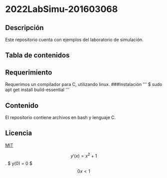 # 2022LabSimu-201603068
## Descripción
Este repositorio cuenta con ejemplos del laboratorio de simulación.

## Tabla de contenidos

## Requerimiento
Requerimos un compilador para C, utilizando linux.
###Instalación
'''
$ sudo apt get install build-essential
'''

## Contenido
El repositorio contiene archivos en bash y lenguaje C.

## Licencia
[MIT](LICENSE)

$$ y'(x) = x^2+1 $$.
 $ y(0) = 0 $
$$ 0x<1 $$
